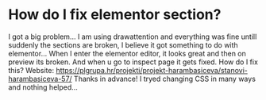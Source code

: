 
# How do I fix elementor section?

I got a big problem... I am using drawattention and everything was fine untill suddenly the sections are broken, I believe it got something to do with elementor...
When I enter the elementor editor, it looks great and then on preview its broken.
And when u go to inspect page it gets fixed.
How do I fix this?
Website:
https://plgrupa.hr/projekti/projekt-harambasiceva/stanovi-harambasiceva-57/
Thanks in advance!
I tryed changing CSS in many ways and nothing helped...

        